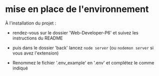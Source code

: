 # mise en place de l'environnement

À l'installation du projet : 

- rendez-vous sur le dossier 'Web-Developer-P6' et suivez les instructions du README

- puis dans le dossier 'back' lancez `node server` (ou `nodemon server` si vous avez l'extension)

- Renommez le fichier '.env_example' en '.env' et complétez le comme indiqué 
